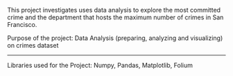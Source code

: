 This project investigates uses data analysis to explore the most committed crime and the department that hosts the maximum number of crimes in San Francisco.

<p> Purpose of the project: Data Analysis (preparing, analyzing and visualizing) on crimes dataset

---

Libraries used for the Project: Numpy, Pandas, Matplotlib, Folium
